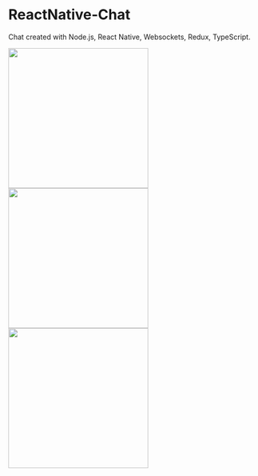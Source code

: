 # ReactNative-Chat
Chat created with Node.js, React Native, Websockets, Redux, TypeScript.

<img src="https://github.com/user-attachments/assets/01f6959b-feaf-4bd3-85b4-aa520662406a" width="280">

<img src="https://github.com/user-attachments/assets/b398ca0c-e57a-4045-9cfb-2823eb6a96af" width="280">

<img src="https://github.com/user-attachments/assets/87050253-931c-4284-bb69-f6942dc438e2" width="280">
